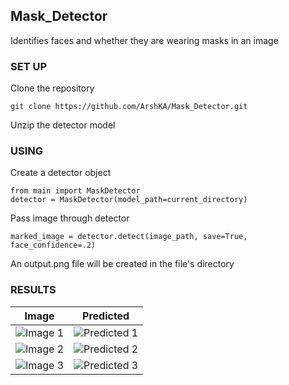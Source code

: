 ## Mask_Detector

Identifies faces and whether they are wearing masks in an image

### SET UP
Clone the repository

```git clone https://github.com/ArshKA/Mask_Detector.git```

Unzip the detector model

### USING

Create a detector object
```
from main import MaskDetector
detector = MaskDetector(model_path=current_directory)
```

Pass image through detector

```marked_image = detector.detect(image_path, save=True, face_confidence=.2)```

An output.png file will be created in the file's directory

### RESULTS

Image                     |Predicted
:-------------------------:|:-------------------------:
![Image 1](media/masks1.jpg "Image 1") | ![Predicted 1](media/masks1Output.png "Predicted 1")
![Image 2](media/masks2.jpg "Image 2") | ![Predicted 2](media/masks2Output.png "Predicted 2")
![Image 3](media/masks3.jpg "Image 3") | ![Predicted 3](media/masks3Output.png "Predicted 3")
